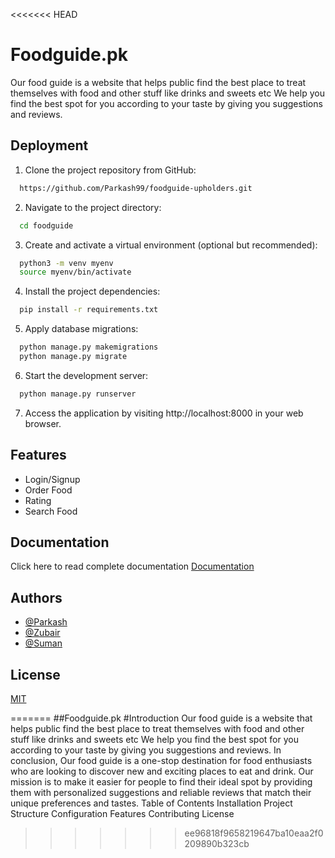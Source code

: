 <<<<<<< HEAD

# Foodguide.pk

Our food guide is a website that helps public find the best place to treat themselves with food and other stuff like drinks and sweets etc We help you find the best spot for you according to your taste by giving you suggestions and reviews.



## Deployment

1. Clone the project repository from GitHub:

```bash
  https://github.com/Parkash99/foodguide-upholders.git
```

2. Navigate to the project directory:

```bash
  cd foodguide
```

3. Create and activate a virtual environment (optional but recommended):

```bash
  python3 -m venv myenv
  source myenv/bin/activate
```

4. Install the project dependencies:

```bash
  pip install -r requirements.txt
```

5. Apply database migrations:

```bash
  python manage.py makemigrations
  python manage.py migrate
```

6. Start the development server:

```bash
  python manage.py runserver
```

7. Access the application by visiting http://localhost:8000 in your web browser.

## Features

- Login/Signup
- Order Food
- Rating
- Search Food


## Documentation

Click here to read complete documentation
[Documentation](https://linktodocumentation)


## Authors

- [@Parkash](https://github.com/Parkash99)
- [@Zubair](https://github.com/zubair)
- [@Suman](https://github.com/suman)


## License

[MIT](https://choosealicense.com/licenses/mit/)

=======
##Foodguide.pk
#Introduction
Our food guide is a website that helps public find the best place to treat themselves with food and other stuff like drinks and sweets etc We help you find the best spot for you according to your taste by giving you suggestions and reviews.
In conclusion, Our food guide is a one-stop destination for food enthusiasts who are looking to discover new and exciting places to eat and drink. Our mission is to make it easier for people to find their ideal spot by providing them with personalized suggestions and reliable reviews that match their unique preferences and tastes.
Table of Contents
Installation
Project Structure
Configuration
Features
Contributing
License
>>>>>>> ee96818f9658219647ba10eaa2f0209890b323cb
